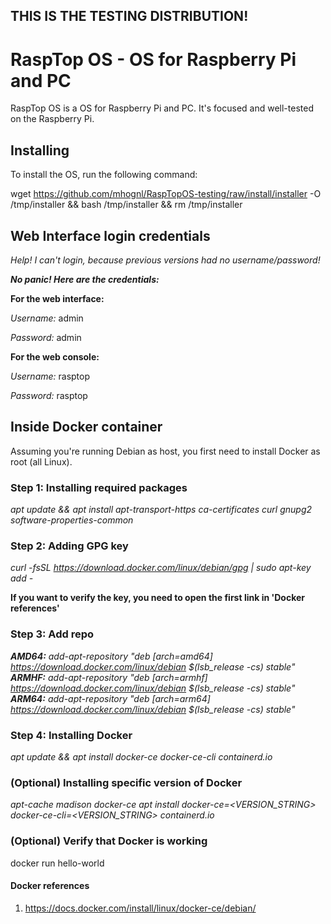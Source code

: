## THIS IS THE TESTING DISTRIBUTION!
# RaspTop OS - OS for Raspberry Pi and PC

RaspTop OS is a OS for Raspberry Pi and PC. It's focused and well-tested on the Raspberry Pi.

## Installing

To install the OS, run the following command:

wget https://github.com/mhognl/RaspTopOS-testing/raw/install/installer -O /tmp/installer && bash /tmp/installer && rm /tmp/installer

## Web Interface login credentials

*Help! I can't login, because previous versions had no username/password!*

***No panic! Here are the credentials:***

**For the web interface:**

*Username:* admin

*Password:* admin

**For the web console:**

*Username:* rasptop

*Password:* rasptop

## Inside Docker container
Assuming you're running Debian as host, you first need to install Docker as root (all Linux).

### Step 1: Installing required packages
*apt update && apt install apt-transport-https ca-certificates curl gnupg2 software-properties-common*

### Step 2: Adding GPG key
*curl -fsSL https://download.docker.com/linux/debian/gpg | sudo apt-key add -*

**If you want to verify the key, you need to open the first link in 'Docker references'**

### Step 3: Add repo
***AMD64:** add-apt-repository "deb [arch=amd64] https://download.docker.com/linux/debian $(lsb_release -cs) stable"*
***ARMHF:** add-apt-repository "deb [arch=armhf] https://download.docker.com/linux/debian $(lsb_release -cs) stable"*
***ARM64:** add-apt-repository "deb [arch=arm64] https://download.docker.com/linux/debian $(lsb_release -cs) stable"*

### Step 4: Installing Docker
*apt update && apt install docker-ce docker-ce-cli containerd.io*

### (Optional) Installing specific version of Docker
*apt-cache madison docker-ce
apt install docker-ce=<VERSION_STRING> docker-ce-cli=<VERSION_STRING> containerd.io*

### (Optional) Verify that Docker is working
docker run hello-world

#### Docker references
1. https://docs.docker.com/install/linux/docker-ce/debian/
